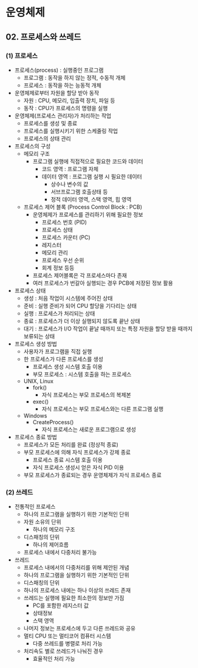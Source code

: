 # 운영체제

## 02. 프로세스와 쓰레드

### (1) 프로세스

- 프로세스(process) : 실행중인 프로그램
    - 프로그램 : 동작을 하지 않는 정적, 수동적 개체
    - 프로세스 : 동작을 하는 능동적 개체
- 운영체제로부터 자원을 할당 받아 동작
    - 자원 : CPU, 메모리, 입출력 장치, 파일 등
    - 동작 : CPU가 프로세스의 명령을 실행
- 운영체제(프로세스 관리자)가 처리하는 작업
    - 프로세스를 생성 및 종료
    - 프로세스를 실행시키기 위한 스케줄링 작업
    - 프로세스의 상태 관리
- 프로세스의 구성
    - 메모리 구조
        - 프로그램 실행에 직접적으로 필요한 코드와 데이터
            - 코드 영역 : 프로그램 자체
            - 데이터 영역 : 프로그램 실행 시 필요한 데이터
                - 상수나 변수의 값
                - 서브프로그램 호출상태 등
                - 정적 데이터 영역, 스택 영역, 힙 영역
    - 프로세스 제어 블록 (Process Control Block : PCB)
        - 운영체제가 프로세스를 관리하기 위해 필요한 정보
            - 프로세스 번호 (PID)
            - 프로세스 상태
            - 프로세스 카운터 (PC)
            - 레지스터
            - 메모리 관리
            - 프로세스 우선 순위
            - 회계 정보 등등
        - 프로세스 제어블록은 각 프로세스마다 존재
        - 여러 프로세스가 번갈아 실행되는 경우 PCB에 저장된 정보 활용
- 프로세스 상태
    - 생성 : 처음 작업이 시스템에 주어진 상태
    - 준비 : 실행 준비가 되어 CPU 할당을 기다리는 상태
    - 실행 : 프로세스가 처리되는 상태
    - 종료 : 프로세스가 더 이상 실행되지 않도록 끝난 상태
    - 대기 : 프로세스가 I/O 작업이 끝날 때까지 또는 특정 자원을 할당 받을 때까지 보류되는 상태
- 프로세스 생성 방법
    - 사용자가 프로그램을 직접 실행
    - 한 프로세스가 다른 프로세스를 생성
        - 프로세스 생성 시스템 호출 이용
        - 부모 프로세스 : 시스템 호출을 하는 프로세스
    - UNIX, Linux
        - fork()
            - 자식 프로세스는 부모 프로세스의 복제본
        - exec()
            - 자식 프로세스는 부모 프로세스와는 다른 프로그램 실행
    - Windows
        - CreateProcess()
            - 자식 프로세스는 새로운 프로그램으로 생성
- 프로세스 종료 방법
    - 프로세스가 모든 처리를 완료 (정상적 종료)
    - 부모 프로세스에 의해 자식 프로세스가 강제 종료
        - 프로세스 종료 시스템 호출 이용
        - 자식 프로세스 생성시 얻은 자식 PID 이용
    - 부모 프로세스가 종료되는 경우 운영체제가 자식 프로세스 종료

### (2) 쓰레드

- 전통적인 프로세스
    - 하나의 프로그램을 실행하기 위한 기본적인 단위
    - 자원 소유의 단위
        - 하나의 메모리 구조
    - 디스패칭의 단위
        - 하나의 제어흐름
    - 프로세스 내에서 다중처리 불가능
- 쓰레드
    - 프로세스 내에서의 다중처리를 위해 제안된 개념
    - 하나의 프로그램을 실행하기 위한 기본적인 단위
    - 디스패칭의 단위
    - 하나의 프로세스 내에는 하나 이상의 쓰레드 존재
    - 쓰레드는 실행에 필요한 최소한의 정보만 가짐
        - PC를 포함한 레지스터 값
        - 상태정보
        - 스택 영역
    - 나머지 정보는 프로세스에 두고 다른 쓰레드와 공유
    - 멀티 CPU 또는 멀티코어 컴퓨터 시스템
        - 다중 쓰레드를 병렬로 처리 가능
    - 처리속도 별로 쓰레드가 나눠진 경우
        - 효율적인 처리 가능
